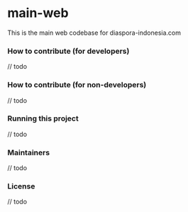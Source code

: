 # main-web
This is the main web codebase for diaspora-indonesia.com

### How to contribute (for developers)
// todo

### How to contribute (for non-developers)
// todo

### Running this project
// todo

### Maintainers
// todo

### License
// todo